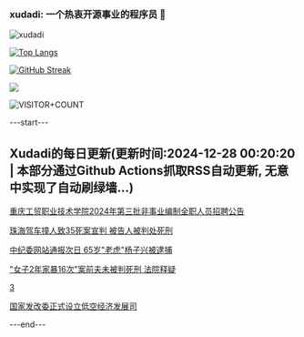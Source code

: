 ### xudadi: 一个热衷开源事业的程序员 👋

![xudadi](https://github-readme-stats-git-masterorgs-github-readme-stats-team.vercel.app/api?username=xudadi)

[![Top Langs](https://github-readme-stats.vercel.app/api/top-langs/?username=xudadi)](https://github.com/anuraghazra/github-readme-stats)

[![GitHub Streak](https://streak-stats.demolab.com?user=xudadi&locale=zh_Hans)](https://git.io/streak-stats)

![](https://raw.githubusercontent.com/xudadi/xudadi/main/assets/github-contribution-grid-snake.svg)

![VISITOR+COUNT](https://komarev.com/ghpvc/?username=xudadi&label=VISITOR+COUNT)


---start---

## Xudadi的每日更新(更新时间:2024-12-28 00:20:20 | 本部分通过Github Actions抓取RSS自动更新, 无意中实现了自动刷绿墙...)

[重庆工贸职业技术学院2024年第三批非事业编制全职人员招聘公告](https://www.gongkaoleida.com/article/2247655)

[珠海驾车撞人致35死案宣判 被告人被判处死刑](https://m.163.com/news/article/JKEKBNM5000189PS.html)

[中纪委网站通报次日 65岁"老虎"杨子兴被逮捕](https://m.163.com/news/article/JKEDJUOT055040N3.html)

["女子2年家暴16次"案前夫未被判死刑 法院释疑](https://m.163.com/news/article/JKECQDOC0001899O.html)

[3](https://m.163.com/touch/news/sub/domestic)

[国家发改委正式设立低空经济发展司](https://m.163.com/news/article/JKE7DPHF0534A4SC.html)

---end---
